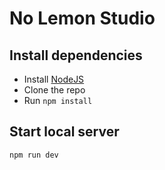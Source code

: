 # No Lemon Studio

## Install dependencies

- Install [NodeJS](https://nodejs.org/dist/v22.13.1/node-v22.13.1.pkg)
- Clone the repo
- Run `npm install`

## Start local server

```sh
npm run dev
```
